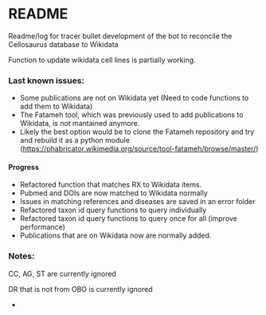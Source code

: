 # README


Readme/log for tracer bullet development of the bot to reconcile the
Cellosaurus database to Wikidata

Function to update wikidata cell lines is partially working. 


### Last known issues:

- Some publications are not on Wikidata yet 
(Need to code functions to add them to Wikidata)
- The Fatameh tool, which was previously used to add publications to Wikidata,
 is not mantained anymore.
- Likely the best option would be to clone the Fatameh repository and try and
rebuild it as a python module (https://phabricator.wikimedia.org/source/tool-fatameh/browse/master/)


#### Progress

- Refactored function that matches RX to Wikidata items.
- Pubmed and DOIs are now matched to Wikidata normally
- Issues in matching references and diseases are saved in an error folder
- Refactored taxon id query functions to query individually
- Refactored taxon id query functions to query once for all (improve performance)
- Publications that are on Wikidata now are normally added. 


### Notes:

CC, AG, ST are currently ignored

DR that is not from OBO is currently ignored

- 
